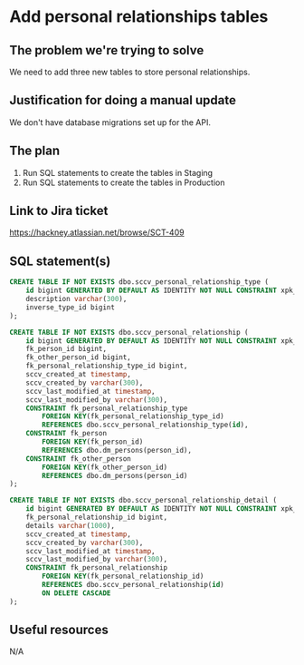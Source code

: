 # Add personal relationships tables

## The problem we're trying to solve

We need to add three new tables to store personal relationships.

## Justification for doing a manual update

We don't have database migrations set up for the API.

## The plan

1. Run SQL statements to create the tables in Staging
2. Run SQL statements to create the tables in Production

## Link to Jira ticket

https://hackney.atlassian.net/browse/SCT-409

## SQL statement(s)

```sql
CREATE TABLE IF NOT EXISTS dbo.sccv_personal_relationship_type (
    id bigint GENERATED BY DEFAULT AS IDENTITY NOT NULL CONSTRAINT xpk_personal_relationship_type PRIMARY KEY,
    description varchar(300),
    inverse_type_id bigint
);

CREATE TABLE IF NOT EXISTS dbo.sccv_personal_relationship (
    id bigint GENERATED BY DEFAULT AS IDENTITY NOT NULL CONSTRAINT xpk_personal_relationship PRIMARY KEY,
    fk_person_id bigint,
    fk_other_person_id bigint,
    fk_personal_relationship_type_id bigint,
    sccv_created_at timestamp,
    sccv_created_by varchar(300),
    sccv_last_modified_at timestamp,
    sccv_last_modified_by varchar(300),
    CONSTRAINT fk_personal_relationship_type
        FOREIGN KEY(fk_personal_relationship_type_id)
        REFERENCES dbo.sccv_personal_relationship_type(id),
    CONSTRAINT fk_person
        FOREIGN KEY(fk_person_id)
        REFERENCES dbo.dm_persons(person_id),
    CONSTRAINT fk_other_person
        FOREIGN KEY(fk_other_person_id)
        REFERENCES dbo.dm_persons(person_id)
);

CREATE TABLE IF NOT EXISTS dbo.sccv_personal_relationship_detail (
    id bigint GENERATED BY DEFAULT AS IDENTITY NOT NULL CONSTRAINT xpk_personal_relationship_detail PRIMARY KEY,
    fk_personal_relationship_id bigint,
    details varchar(1000),
    sccv_created_at timestamp,
    sccv_created_by varchar(300),
    sccv_last_modified_at timestamp,
    sccv_last_modified_by varchar(300),
    CONSTRAINT fk_personal_relationship
        FOREIGN KEY(fk_personal_relationship_id)
        REFERENCES dbo.sccv_personal_relationship(id)
        ON DELETE CASCADE
);
```

## Useful resources

N/A
